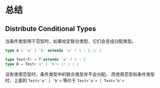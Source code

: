 # 总结

## Distribute Conditional Types

当条件类型用于范型时，如果给定联合类型，它们会变成分配类型。

```typescript
type A = 'a' | 'b' extends 'a' ? 1 : 2 // 2

type Test<T> = T extends 'a' ? 1 : 2
type B = Test<'a' | 'b'> // 1 | 2
```

没有使用范型时，条件类型中的联合类型并不会分配。
而使用范型和条件类型时，上面的 `Test<'a' | 'b'>` 等价于 `Test<'a'> | Test<'b'>`
